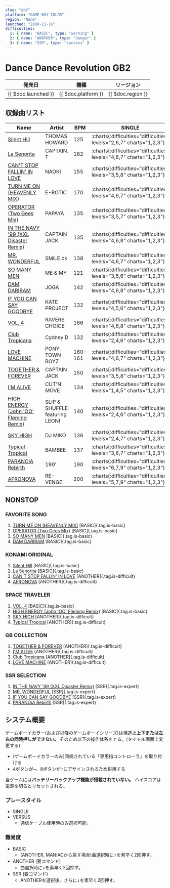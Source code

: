 ```yaml
---
slug: "gb2"
platform: "GAME BOY COLOR"
region: "None"
launched: "2000-11-16"
difficulties:
  1: { name: "BASIC", type: "warning" }
  2: { name: "ANOTHER", type: "danger" }
  3: { name: "SSR", type: "success" }
---
```


# Dance Dance Revolution GB2

|発売日|機種|リージョン|
|------|----|---------|
|{{ $doc.launched }}|{{ $doc.platform }}|{{ $doc.region }}|

## 収録曲リスト

|Name|Artist|BPM|SINGLE|
|----|------|---|------|
|[Silent Hill](/songs/silent-hill)|THOMAS HOWARD|125|:charts{:difficulties="difficulties" levels="2,6,7" charts="1,2,3"}|
|[La Senorita](/songs/la-senorita)|CAPTAIN. T|182|:charts{:difficulties="difficulties" levels="4,6,7" charts="1,2,3"}||
|[CAN'T STOP FALLIN' IN LOVE](/songs/cant-stop-fallin-in-love)|NAOKI|155|:charts{:difficulties="difficulties" levels="3,5,8" charts="1,2,3"}|
|[TURN ME ON (HEAVENLY MIX)](/songs/turn-me-on)|E-ROTIC|170|:charts{:difficulties="difficulties" levels="4,6,7" charts="1,2,3"}|
|[OPERATOR (Two Gees Mix)](/songs/operator)|PAPAYA|135|:charts{:difficulties="difficulties" levels="3,5,7" charts="1,2,3"}|
|[IN THE NAVY '99 (XXL Disaster Remix)](/playstation-jp/2nd/in-the-navy)|CAPTAIN JACK|135|:charts{:difficulties="difficulties" levels="4,6,8" charts="1,2,3"}|
|[MR. WONDERFUL](/songs/mr-wonderful)|SMiLE.dk|138|:charts{:difficulties="difficulties" levels="4,6,7" charts="1,2,3"}|
|[SO MANY MEN](/songs/so-many-men)|ME & MY|121|:charts{:difficulties="difficulties" levels="3,5,6" charts="1,2,3"}|
|[DAM DARIRAM](/songs/dam-dariram)|JOGA|142|:charts{:difficulties="difficulties" levels="4,6,8" charts="1,2,3"}||
|[IF YOU CAN SAY GOODBYE](/songs/if-you-can-say-goodbye)|KATE PROJECT|132|:charts{:difficulties="difficulties" levels="4,5,6" charts="1,2,3"}|
|[VOL. 4](/songs/vol-4)|RAVERS CHOICE|166|:charts{:difficulties="difficulties" levels="4,6,8" charts="1,2,3"}|
|[Club Tropicana](/songs/club-tropicana)|Cydney D|132|:charts{:difficulties="difficulties" levels="2,4,6" charts="1,2,3"}|
|[LOVE MACHINE](/songs/love-machine)|PONY TOWN BOYZ|160-161|:charts{:difficulties="difficulties" levels="4,6,7" charts="1,2,3"}|
|[TOGETHER & FOREVER](/songs/together-forever)|CAPTAIN JACK|150|:charts{:difficulties="difficulties" levels="3,5,8" charts="1,2,3"}|
|[I'M ALIVE](/songs/im-alive)|CUT'N' MOVE|134|:charts{:difficulties="difficulties" levels="1,4,5" charts="1,2,3"}|
|[HIGH ENERGY (John 'OO' Fleming Remix)](/songs/high-energy)|SLIP & SHUFFLE featuring LEONI|140|:charts{:difficulties="difficulties" levels="2,4,6" charts="1,2,3"}|
|[SKY HIGH](/songs/sky-high-miko)|DJ MIKO|136|:charts{:difficulties="difficulties" levels="2,4,7" charts="1,2,3"}|
|[Typical Tropical](/songs/typical-tropical)|BAMBEE|137|:charts{:difficulties="difficulties" levels="3,6,7" charts="1,2,3"}|
|[PARANOiA Rebirth](/songs/paranoia-rebirth)|190'|190|:charts{:difficulties="difficulties" levels="6,7,9" charts="1,2,3"}|
|[AFRONOVA](/songs/afronova)|RE-VENGE|200|:charts{:difficulties="difficulties" levels="5,7,9" charts="1,2,3"}|

## NONSTOP

### FAVORITE SONG

1. [TURN ME ON (HEAVENLY MIX)](/songs/turn-me-on) [BASIC]{.tag.is-basic}
1. [OPERATOR (Two Gees Mix)](/songs/operator) [BASIC]{.tag.is-basic}
1. [SO MANY MEN](/songs/so-many-men) [BASIC]{.tag.is-basic}
1. [DAM DARIRAM](/songs/dam-dariram) [BASIC]{.tag.is-basic}

### KONAMI ORIGINAL

1. [Silent Hill](/songs/silent-hill) [BASIC]{.tag.is-basic}
1. [La Senorita](/songs/la-senorita) [BASIC]{.tag.is-basic}
1. [CAN'T STOP FALLIN' IN LOVE](/songs/cant-stop-fallin-in-love) [ANOTHER]{.tag.is-difficult}
1. [AFRONOVA](/songs/afronova) [ANOTHER]{.tag.is-difficult}

### SPACE TRAVELER

1. [VOL. 4](/songs/vol-4) [BASIC]{.tag.is-basic}
1. [HIGH ENERGY (John 'OO' Fleming Remix)](/songs/high-energy) [BASIC]{.tag.is-basic}
1. [SKY HIGH](/songs/sky-high-miko) [ANOTHER]{.tag.is-difficult}
1. [Typical Tropical](/songs/typical-tropical) [ANOTHER]{.tag.is-difficult}

### GB COLLECTION

1. [TOGETHER & FOREVER](/songs/together-forever) [ANOTHER]{.tag.is-difficult}
1. [I'M ALIVE](/songs/im-alive) [ANOTHER]{.tag.is-difficult}
1. [Club Tropicana](/songs/club-tropicana) [ANOTHER]{.tag.is-difficult}
1. [LOVE MACHINE](/songs/love-machine) [ANOTHER]{.tag.is-difficult}

### SSR SELECTION

1. [IN THE NAVY '99 (XXL Disaster Remix)](/playstation-jp/2nd/in-the-navy) [SSR]{.tag.is-expert}
1. [MR. WONDERFUL](/songs/mr-wonderful) [SSR]{.tag.is-expert}
1. [IF YOU CAN SAY GOODBYE](/songs/if-you-can-say-goodbye) [SSR]{.tag.is-expert}
1. [PARANOiA Rebirth](/songs/paranoia-rebirth) [SSR]{.tag.is-expert}

## システム概要

ゲームボーイカラー(および以降のゲームボーイシリーズ)は構造上**上下または左右の同時押しができない。**
そのため以下の操作体系をとる。(タイトル画面で変更する)

- (ゲームボーイカラーのみ)同梱されている「専用指コントローラ」を取り付ける
- <kbd>A</kbd>ボタンが<kbd>→</kbd>、<kbd>B</kbd>ボタンが<kbd>↑</kbd>にアサインされるため併用する

当ゲームには**バッテリーバックアップ機能が搭載されていない。**
ハイスコアは電源を切るとリセットされる。

### プレースタイル

- SINGLE
- VERSUS
  - 通信ケーブル使用時のみ選択可能。

### 難易度

- BASIC
  - (ANOTHER, MANIACから戻す場合)曲選択時に<kbd>↑</kbd>を素早く2回押す。
- ANOTHER (要コマンド)
  - 曲選択時に<kbd>↓</kbd>を素早く2回押す。
- SSR (要コマンド)
  - ANOTHERを選択後、さらに<kbd>↓</kbd>を素早く2回押す。
